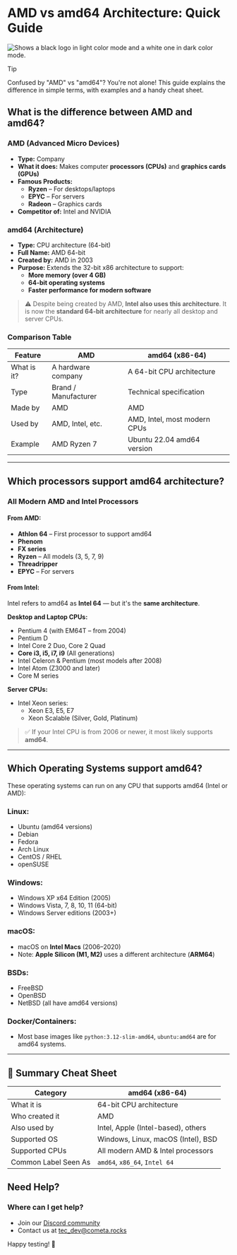 
# AMD vs amd64 Architecture: Quick Guide

<picture>
  <source media="(prefers-color-scheme: dark)" srcset="https://raw.githubusercontent.com/cometa-rocks/cometa_documentation/main/img/logos/COMETAROCKS_LogoEslog_Y_W.png">
  <source media="(prefers-color-scheme: light)" srcset="https://raw.githubusercontent.com/cometa-rocks/cometa_documentation/main/img/logos/COMETAROCKS_LogoEslog_Y_B.png">
  <img alt="Shows a black logo in light color mode and a white one in dark color mode." src="https://raw.githubusercontent.com/cometa-rocks/cometa_documentation/main/img/logos/COMETAROCKS_LogoEslog_Y_B.png">
</picture>

> [!TIP]
> Confused by "AMD" vs "amd64"? You're not alone! This guide explains the difference in simple terms, with examples and a handy cheat sheet.

## What is the difference between **AMD** and **amd64**?

### AMD (Advanced Micro Devices)
- **Type:** Company
- **What it does:** Makes computer **processors (CPUs)** and **graphics cards (GPUs)**
- **Famous Products:**
  - **Ryzen** – For desktops/laptops
  - **EPYC** – For servers
  - **Radeon** – Graphics cards
- **Competitor of:** Intel and NVIDIA

### amd64 (Architecture)
- **Type:** CPU architecture (64-bit)
- **Full Name:** AMD 64-bit
- **Created by:** AMD in 2003
- **Purpose:** Extends the 32-bit x86 architecture to support:
  - **More memory (over 4 GB)**
  - **64-bit operating systems**
  - **Faster performance for modern software**

> ⚠️ Despite being created by AMD, **Intel also uses this architecture**. It is now the **standard 64-bit architecture** for nearly all desktop and server CPUs.

### Comparison Table

| Feature     | **AMD**                  | **amd64** (x86-64)            |
|-------------|--------------------------|-------------------------------|
| What is it? | A hardware company       | A 64-bit CPU architecture     |
| Type        | Brand / Manufacturer     | Technical specification       |
| Made by     | AMD                      | AMD                           |
| Used by     | AMD, Intel, etc.         | AMD, Intel, most modern CPUs  |
| Example     | AMD Ryzen 7              | Ubuntu 22.04 amd64 version    |

---

## Which processors support **amd64** architecture?

### All Modern AMD and Intel Processors

#### From AMD:
- **Athlon 64** – First processor to support amd64
- **Phenom**
- **FX series**
- **Ryzen** – All models (3, 5, 7, 9)
- **Threadripper**
- **EPYC** – For servers

#### From Intel:
Intel refers to amd64 as **Intel 64** — but it's the **same architecture**.

**Desktop and Laptop CPUs:**
- Pentium 4 (with EM64T – from 2004)
- Pentium D
- Intel Core 2 Duo, Core 2 Quad
- **Core i3, i5, i7, i9** (All generations)
- Intel Celeron & Pentium (most models after 2008)
- Intel Atom (Z3000 and later)
- Core M series

**Server CPUs:**
- Intel Xeon series:
  - Xeon E3, E5, E7
  - Xeon Scalable (Silver, Gold, Platinum)

> ✅ If your Intel CPU is from 2006 or newer, it most likely supports **amd64**.

---

## Which Operating Systems support **amd64**?

These operating systems can run on any CPU that supports amd64 (Intel or AMD):

### Linux:
- Ubuntu (amd64 versions)
- Debian
- Fedora
- Arch Linux
- CentOS / RHEL
- openSUSE

### Windows:
- Windows XP x64 Edition (2005)
- Windows Vista, 7, 8, 10, 11 (64-bit)
- Windows Server editions (2003+)

### macOS:
- macOS on **Intel Macs** (2006–2020)
- Note: **Apple Silicon (M1, M2)** uses a different architecture (**ARM64**)

### BSDs:
- FreeBSD
- OpenBSD
- NetBSD (all have amd64 versions)

### Docker/Containers:
- Most base images like `python:3.12-slim-amd64`, `ubuntu:amd64` are for amd64 systems.

---

## 🧠 Summary Cheat Sheet

| Category             | amd64 (x86-64)                       |
|----------------------|--------------------------------------|
| What it is           | 64-bit CPU architecture              |
| Who created it       | AMD                                  |
| Also used by         | Intel, Apple (Intel-based), others   |
| Supported OS         | Windows, Linux, macOS (Intel), BSD   |
| Supported CPUs       | All modern AMD & Intel processors    |
| Common Label Seen As | `amd64`, `x86_64`, `Intel 64`        |

## Need Help?

### Where can I get help?
- Join our [Discord community](https://discord.gg/PUxt5bsRej)
- Contact us at [tec_dev@cometa.rocks](mailto:tec_dev@cometa.rocks)

Happy testing! 🚀